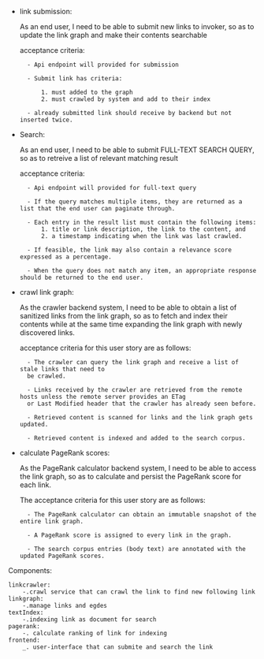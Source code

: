 * link submission:

    As an end user,
    I need to be able to submit new links to invoker,
    so as to update the link graph and make their contents searchable

    acceptance criteria:

        - Api endpoint will provided for submission

        - Submit link has criteria:

            1. must added to the graph
            2. must crawled by system and add to their index
        
        - already submitted link should receive by backend but not inserted twice.

* Search:

    As an end user,
    I need to be able to submit FULL-TEXT SEARCH QUERY,
    so as to retreive a list of relevant matching result

    acceptance criteria:

        - Api endpoint will provided for full-text query
    
        - If the query matches multiple items, they are returned as a list that the end user can paginate through.
    
        - Each entry in the result list must contain the following items: 
            1. title or link description, the link to the content, and 
            2. a timestamp indicating when the link was last crawled. 

        - If feasible, the link may also contain a relevance score expressed as a percentage.
    
        - When the query does not match any item, an appropriate response should be returned to the end user.


* crawl link graph:

    As the crawler backend system,
    I need to be able to obtain a list of sanitized links from the link graph,
    so as to fetch and index their contents while at the same time expanding
    the link graph with newly discovered links.

    acceptance criteria for this user story are as follows:

        - The crawler can query the link graph and receive a list of stale links that need to
        be crawled.

        - Links received by the crawler are retrieved from the remote hosts unless the remote server provides an ETag 
        or Last Modified header that the crawler has already seen before.

        - Retrieved content is scanned for links and the link graph gets updated.

        - Retrieved content is indexed and added to the search corpus.


* calculate PageRank scores:

    As the PageRank calculator backend system,
    I need to be able to access the link graph,
    so as to calculate and persist the PageRank score for each link.

    The acceptance criteria for this user story are as follows:

        - The PageRank calculator can obtain an immutable snapshot of the entire link graph.

        - A PageRank score is assigned to every link in the graph.
        
        - The search corpus entries (body text) are annotated with the updated PageRank scores.




Components:

    linkcrawler:
        -.crawl service that can crawl the link to find new following link        
    linkgraph:
        -.manage links and egdes 
    textIndex:
        -.indexing link as document for search 
    pagerank:
        -. calculate ranking of link for indexing
    frontend:
        _. user-interface that can submite and search the link 
       



<!-- -.crawl service that can crawl the link to find new following link
    component that needed:
        -.link-store that can retrieve a portion of links and store it  back
        -.pipeline that can process link from src following existed link in page , extract the content


-.pageRank service that can ranking the link for index
    component that needed:
        -.link-store that can retrieve a portion of links and store it  back
        -.bspgraph ??

-.user-interface service that can store and retrieve the link from user -->

<!-- Components:

    Role: 
        Components are individual building blocks or modules of a software system. 
        They represent the smaller, functional units of a system that perform specific tasks or functions.
    Responsibilities: 
        Each component has a well-defined set of responsibilities, and it encapsulates a particular piece of functionality. 
        Components can interact with each other to achieve more complex tasks.
    Example: 
        In a web application, components could include the user authentication module, database access layer, and user interface components like buttons and forms.


Domains:

    Role: 
        Domains, on the other hand, represent larger, cohesive areas of a software system. 
        They encapsulate related functionality and data that are grouped together due to their commonality.
    Responsibilities: 
        Domains are responsible for managing and organizing a specific set of related components. 
        They define the boundaries within which components operate and interact.
    Example: 
        In an e-commerce application, domains could include the product catalog domain, user management domain, and order processing domain. 
        Each domain would contain a set of components related to its specific functionality. -->